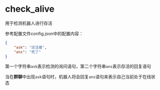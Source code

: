 # check_alive

用于检测机器人进行存活

参考配置文件config.json中的配置内容：

```json
{
    "ask": "还活着",
    "ans": "死了"
}
```

第一个字符串`ask`表示检测的询问语句，第二个字符串`ans`表示存活的回复语句

当在**群聊**中出现`ask`语句时，机器人将会回复`ans`语句来表示自己当前处于在线状态